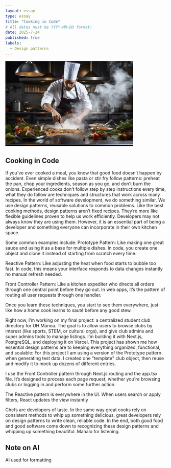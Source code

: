 ```yaml
---
layout: essay
type: essay
title: "Cooking in Code"
# All dates must be YYYY-MM-DD format!
date: 2025-7-24
published: true
labels:
  - Design patterns
---
```


<img width="400px" class="rounded float-start pe-4" src="../img/cooking.jpg">

## Cooking in Code

If you've ever cooked a meal, you know that good food doesn’t happen by accident. Even simple dishes like pasta or stir fry follow patterns: preheat the pan, chop your ingredients, season as you go, and don’t burn the onions. Experienced cooks don’t follow step by step instructions every time, what they do follow are techniques and structures that work across many recipes.
In the world of software development, we do something similar. We use design patterns, reusable solutions to common problems. Like the best cooking methods, design patterns aren’t fixed recipes. They’re more like flexible guidelines proven to help us work efficiently. Developers may not always know they are using them. However, it is an essential part of being a developer and something everyone can incorporate in their own kitchen space.

Some common examples include:
Prototype Pattern: Like making one great sauce and using it as a base for multiple dishes. In code, you create one object and clone it instead of starting from scratch every time.


Reactive Pattern: Like adjusting the heat when food starts to bubble too fast. In code, this means your interface responds to data changes instantly no manual refresh needed.


Front Controller Pattern: Like a kitchen expediter who directs all orders through one central point before they go out. In web apps, it’s the pattern of routing all user requests through one handler.


Once you learn these techniques, you start to see them everywhere, just like how a home cook learns to sauté before any good stew.

Right now, I’m working on my final project: a centralized student club directory for UH Mānoa. The goal is to allow users to browse clubs by interest (like sports, STEM, or cultural orgs), and give club admins and super admins tools to manage listings. I’m building it with Next.js, PostgreSQL, and deploying it on Vercel.
This project has shown me how essential design patterns are to keeping everything organized, functional, and scalable:
For this project I am using a version of the Prototype pattern when generating test data. I created one "template" club object, then reuse and modify it to mock up dozens of different entries.

I use the Front Controller pattern through Next.js routing and the app.tsx file. It’s designed to process each page request, whether you're browsing clubs or logging in and perform some further action.


The Reactive pattern is everywhere in the UI. When users search or apply filters, React updates the view instantly



Chefs are developers of taste. In the same way great cooks rely on consistent methods to whip up something delicious, great developers rely on design patterns to write clean, reliable code. In the end, both good food and good software come down to recognizing these design patterns and whipping up something beautiful. Mahalo for listening.




## Note on AI

AI used for formatting
